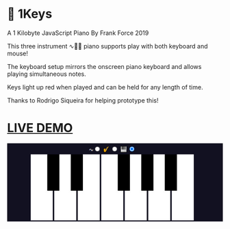 # 🎹 1Keys
A 1 Kilobyte JavaScript Piano
By Frank Force 2019

This three instrument ∿🎷🎹 piano supports play with both keyboard and mouse!

The keyboard setup mirrors the onscreen piano keyboard and allows playing simultaneous notes.

Keys light up red when played and can be held for any length of time.

Thanks to Rodrigo Siqueira for helping prototype this!

# [LIVE DEMO](https://killedbyapixel.github.io/1Keys/)

![Screenshot](/screenshot.jpg)
